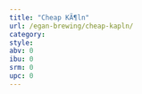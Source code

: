 ```yaml
---
title: "Cheap KÃ¶ln"
url: /egan-brewing/cheap-kapln/
category: 
style: 
abv: 0
ibu: 0
srm: 0
upc: 0
---
```


